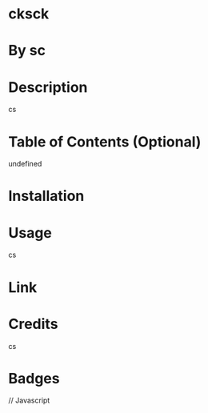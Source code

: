 # cksck

# By   sc

# Description
 cs

# Table of Contents (Optional)

undefined


# Installation



# Usage

cs

# Link

<cssc>

# Credits

cs

# Badges
  // Javascript  
